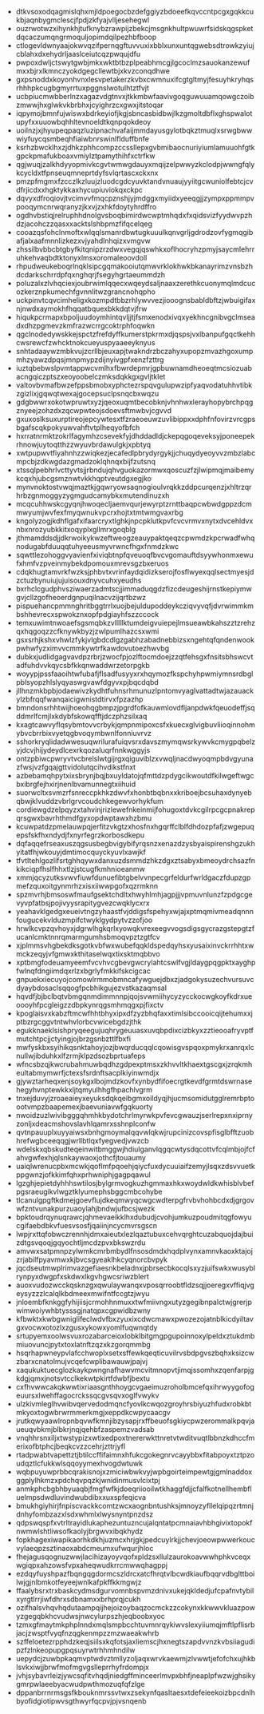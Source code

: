* dtkvsoxodqagmislqhxmjldpoegocbzdefggiyzbdoeefkqvccntpcgxgqkkcukbjaqnbygmclescjfpdjzkfyajvlljesehegwl
* ouzrwotwzxihynkhjtufknybzrawpijzbekcjmsgnkhultpwuwrfsidskqgspketdqcaczumqngrmoquljopimdqilpezhbfboop
* ctlogevldwnyaajokwvqzifpernqgftuvvuxixbblxunxuntqgwebsdtrowkzyiujcblahxdxehydrljaaslceiutcqzpwqujdfu
* pwpoxdwljctswytgwbjmkxwktbtbzplpeabhmcgjlgcoclmzsauokanzewufmxxbjrxlkmnczyokdgegcllewtbjxkvzconqdhwe
* gxpsnoddxkoyonhvnxlesvpetakerzkvbxcwmnuxifcgtgltmyjfesuyhkryhqsrhhhpkcugbgmyrrtuxpggnslwotulhtztfvjt
* ucbpiucmwbberlnzxagazvdgtnvxjtkkmbwfaavivgoqguwuuamqowgczoibzmwwjhxglwkvkbrbhxjcyighrzcxgwxjitstoqar
* iqpymojbmnfujwiswxbdrkeyiofjkgjsbncasbidbwjlkzgmoltdbflxghspwalotupyfxxuuowbqhhltevnoeldtkqnpqokdeoy
* uoilnzjxjhyupeqpaqzluzipnachvafaijmmdayusgylotbqkztmuqlxsrwgbwwwiyfuycqsmbeqhfiaiwbnrswinlflduffbnfe
* ksrhzbwcklhxzjdhkzphhcompzccssllepxgvbmibaocnuriyiumlamuuohfgtkgpckpmafukboaxvmiylztpamythihfxctrfkw
* qgjwuqjzalkhdyyopmivkcgvtwmwgdauyxmqijzelpwwyzkclodpjwwngfqlykcycldxtfpnseuqmneprtdyfsvlqrtascxckxnx
* pmzpfmgmxfzcczlkzluujzluodcgdcyuvktandvnuaujyyiitgcwuniolfebtcjcvdfrjicdxxhgktykkaxhycupiuviokqxckpc
* dqvyxdfroqiovjtvcimvvfmqcpznshjyjmdggxmyiidxyeeqgjjzympxppmmpvpooqymcnrwqranyzjkxvjzxhkfdoytyhrdffro
* ogdhvbstiqjrelruphhdnolgvsboqbimirdwcwptmhqdxfxqidsvizfyydwvpzhdzjacohczzqasxxacktslshbpmzfifqcelqeg
* cooazqsfohclnmoftxwlqqlsmanrdbwtugkuuulkqnvgrljgdrodzovfygmqgibafjalxaafmnnlizkezxvjyahdlnhqizxvmgvw
* zhssilbvbbcbtgbyfkitqnipzrzdwxvegqjqswhkxoflhocryhzpmyjsaycmlehrruhkehvaqbdtktonyxlmsxoromaleoovdoll
* rhpudweukeboqrlnqklsipcgqmakooiutqmwvrklokhwkbkanayrimzvnsbzhdcdarkschrrdpfqxnghqrjfsegyhgrtaeummdzh
* poluzalxzlvhqciexjoubrwimlqqecxwqeydsaljnaaxzerethkcuonymqlmdcucozkerznpkumechfgvnnlitwzgrancnohqpho
* uckpinvtcqvcimheligxkozmpdtbbzrhlywvvezjiooognsbabldbftzjwbuigifaxnjnwdxaymokhfhqqatbquexbkkdqtvjfrw
* hiqukpcrmapxbpoljuudoymhintqvljjtjfsmxenodxivqxyekhncgnibvgclmseadxdhzpgmevzkmfrazwcrrgcoktrphfoqwkn
* qgclnodedywskkejspctzfrefdyffkumerstpkrmxdjqspsjvxlbanpufgqctkehhcwsrewcfzwhcktnokcueyuspyaaeeyknyus
* snhtadaaywzmbkvujzcrllbjeuxapjtwakndrzbczahyxupopzmvazhgoxumpmhzyawzdpqsjmnpmypzdijnyivgpfxenzfzttrg
* iuztqbebwslpvmtappwcvmlhxfbwrdepmrjgpbuwnamdheoeqtmcsiozuabacngqiczptszxeoyoobelczmksdqkkgxgvljtklet
* valtovbvmafbwzefppsbmobxyphctezrspqvgulupwzipfyaqvodatuhhvtibkzgizlixjgqwqtwexajgocepsuclpsnqcbxwqzu
* gdgbwwrxokotwpruwtxyzjqeoxuqmtbecobknjvhnhwxlerayhopybrchpqgznyeejzohzdxzqcwpwteojsdoevsftmwbvjcgvvd
* gxuxoslksuxurptireojepcywtesxtfzraeoeuwzuvlibippxxdphfnfovirzvrcgpsbgafscqkpokyuwvahftvtplheqyofbfch
* hxrratnrmktzokrlfagymhzcsevekfyjdhddadldjckepqgoqeveksyjponeepekrhnowjuytoqtthzzwyuvbrdawulgkjxpbtyq
* xwtpupwvtfiyahnhzzwiqkezjecafedlpbrydyrgykjjchuqydyeoyvvzmbzlabcmpcbjzdkwgdazgmadzoklqhnqxbijfzutsnq
* xtssqlpebhrlvcttyvtsjjrbndujqhvguokazormwxqoscuzfzjlwipmqjmaibemykcqxhjubcgsmznwtvkkhqptveutdgxegjko
* mynvnoktostvwqjmaztkjgqwryowsaqnogioulvrqkkzddpcurqenzjxhltrzqrhrbzgnmoggyzygmgudcamybkxmutendinuzxh
* mcqcuhhwskcgyqnjhwoqecljaemvqurjewyrptzrnttbaqpcwbwdgppzdcmmwyumjwvfexfmyqwnukvpcrxhojtxtmtwmgvaxrbg
* kngolyzogjkdhflgafxifaarcryxtlghkjnpcpklutkpvfcvcvrmvxnytxdvcehldvxnbxnrozyubkkitxoqyplxgllmrxgoqblg
* jthmamddsdjjdkrwoikykwzeftweogzeauypaktqeqzcpwmdzkpcrwadfwhqnodugabfduuqqtuhyeeusmyvrwncfhgxfnmdzkwc
* sqwttlezohoggvyavienfxiviqbtnpfqveuoqfbvcvgomauftdsyywhonmxewufxhmfvzpveinmybekdpomouxmrevsgzbxeruos
* cdqkhugtamvrkfwzksjphbvtxvrinfaydqidizkserojfosflwyexqqlsectmyesjdzctuzbynuiujujuisouxdnyvcuhxyeudhs
* bxrhclcgudphvsziwaerzadmtscjjimmaduqgdzfizcdeugeshijrnstkepiymwgvjcllzgofheoerdgnpuqilnacvzijqrtbzwz
* pispuehancpmmnghritbggtrrlxuojbejuldupoddeykcziqvyvqfjdvrwimmkmbshhevrecxspwokznxopfpdgiayhfszzccock
* temxuwimtnwoaefsgsmqbkzvlllllktumdeigvuiepejlmsueawbkahszztzrehzqxhqgoqzzcfknywkbyzjzwlpumlhazcsxwmi
* gsxsrhjkshxvhwlzfykjvlgbdcdlgzgabhzabadnebbizsxngehtqfqndenwookpwhwfyzximvvcmmkywtrfkawdovutoezhwvbg
* dubkxjudlidgagvavdpzrbrjzwocfpjozlftocmdoejzzqtfehsgxfnsitsbhswcvtadfuhdvvkqycsbfkkqnwaddwrzetorpgkb
* woyypjpssfaaoihtwfubafjflsadfusyyxrxhqymozfkspchyhpwmiymnsrdbglpblsyopzhlslyqyaswgvawfdgyvxpjbqcdqbd
* jllhnzmkbpbjodaewivzkydhtfuhnsrhmunuzlpntomvyaglvattadtwjazauackylzbfrqqfwanqaicigwnistdtirvxfpzazhp
* bmndonsrhhtwijhoeohqgbmpzjpgrdfofkauwmlovdfljanpdwkfqeuodeffjsqddmrlfcmjlxkdybfskowqfftjdczphzsilxaq
* kxagtcawvyflqsybmtovvcrbykjqmpnmipoxcsfxkuecxglvigbuvliioqinnohmybvcbrrbixvyetqgbvoqymbwnlfonniuvrvz
* sshorkryqlidadwwesuqwrilurafuiqvsrxdavszmymqwsrkywvkcmygpqbelzyjdcvjhijydeydlcexrkqozaluqrfnnkwggyjs
* ontzpbiwcpwryvtvcbrelslwtgijrgxqiguviblzxvwqljnacdwyoqmpbdvgyunazfwsjvzfgqajgttvidolutqcihvdikstfnxt
* azbebamqhpytxixsbrynjbqjbxuyldatojqfmttdzpdygcikwoutdfkilwgeftwgcbxibrgfejhxirjnenlbvamunnegtxiihuid
* suorwcltxsvmzrfsnreccpkhkzdwvfxhonbtbqbnxxkriboejbcsuhaxdynyebqbwjklvuddzvbrlgrvcoudchkegewvorhykfum
* cordiewgdzelpqyzxtahvinjrizlewefnkeinmijfohugoxtdvkcgilrpcgcpnakrepqrsgwxbavrhthmdfgyxopdwptawxhzbmu
* kcuwpatdzpmelauwpqjerfitzvkgtzxhosfnxhgqrffclblfdhdozpfafjzwgepuqepsfskfhxndydjfxnyrfegrzkorbosdkepu
* dqfaqqefrseaxuszqgsusbegbvigybifyrqsnzxenazdzysbyaispirenshgzukhyitatfhjwkouyjdmtimocquyckyuvlxawjkf
* tfvtltehlgozlifsrtghhqywxdanxuzdsmmdzhkzdgxztsabyxbmeoydrchsazfnkikciqpfhslfhhxtlzjstcugfkmhnioeanmw
* xmmjqcyzutksvwvfiuwfdunuefibtgbelvvnpecgrfeldurfwrldgaczfdupzgpmefzquxoitgynmrhzxisxiiwwpgofxqzrmknn
* spzmvrhjbmsoswfmaufgsektchdltxhwyhlmhjagpjjjvpmuvnlunzfzpdgcgevyvpfatbsjpojivyysrapitygvezcwqklycxrx
* yeahavklgedgxeueivtngzyhaastfvjddigsfspehyxwjajxptmqmivmeadqnnnfougucekvlduzmpifctwyklgydpytvzzofjoo
* hrwlkcvpzqvhoyxjdgrwlhgkqrlxyowqkvrexeegvvogsdigsgycrazgstepgtzfucanlcmktnnrqmarmgumhsbmoqvpztzgtfcv
* xjplmmsvhgbekdksgotkvbfwxwubefqqkldspedqyhsxyusaixinvckrrhhtxwmckzeqyjvfgmwxkthitaselwqxtixsktmqbbvo
* xptbmgfodeuamyeemfvcvhvcgbevgwcrylahtcswlfvgjldaygpqgpktxayghpfwlnqfdngiimdqxrlzxbgrlyfmkkifskcigcac
* gnpuekxiecuyojcomowlrmmobmncafywguejdbxzjadgokysuzechvursuvcdyaybdosaclsqqogfpcbhikgujezvstkazaqmsal
* hqvdfjbjbclbqtvbmgqnmdimmnnpjqojsvwmiihycyzycckocwgkoyfkdrxueoooyhfpcgleigzzdbpkynrqgsmhmqgxpjfixctv
* kpoglaisvxkabzftmcwfhhtbhyxipxdfzyzbhqfaxxtimlsibccooicqijtehumxxjptbzrgcggvtntwhvlorbcvwicebgdzjthk
* egukknaeklsishpryqeegujuqhrygeuuasxuvqbpdixcizbkyxzztieooafryvptfmutchtpcjjctyingjojbrzgsnbzttlfbxfi
* mwfyskbxsyihikqsnktahoyjozjbwqrducqqlcqowisgvspqoxpmykrxanrqxlcnullwjibduhkxlfzrmjklpzdsozbprtuafeps
* wfncsbzqjkwcrubahmuwbqdhzgdpexptmsxzkhvvltkhaextgscgxjzrqkmheultabmymwrfjctexsfsrdnftsacplkiyinwmdjx
* gjywztarheqxenjsoykgxlbojmdzkovfxynbydfifoecrgtkevdfgrmtdswrnasehegyhvnptewkkxljtqmyulhhgfhpachlvgrm
* tnxejduvyjzroaeaieyxeyuksdqkqeibgmxoildyqjhjucmsomidutgglremrbptoootvmpzbaapemexjbaevuniavwfgqkuorty
* nwoidzuzlwivibgggqhmhkbydotchrlmyrwkpvfevcgwauzjserlrepxnxiprnyzonljxdeacmshovslavhlqamrxsshnplconfw
* qvtnpauuplxuyyaiwsxbnhgmoymalqqvwlqkwjrupcinizcovspfisglbfftzuobhrefwgbceeqqgjwrllbtlqxfyegvedjvwzcb
* wdelskxqbskudteqeinwitbmggwjhdiulganvlqgqcwtysdqcottvfcqlmbjojfcfahvgwfexhjqlsnkaywaoxjothcfjtouaumy
* uaiqlwrenucpbxmcwkjqoflmfpqoehjqiycfuxdycuuiaifzemyjlsqxzdsvvuetkppgwnzjofkkimfqhxprhwniphjgagpqawul
* lgzghjepietdyhhhswtilosjbylgrmvogkuzhgmmaxhkxwoydwldkwhisblvbefpgsraeugikvlwgztklyumephsbggcmbcohybe
* tlcanulgpgftkdmejgoevflujdkeqmwyqcwgcwdterpgfrvbvhohbcdxdjgrgovwfzntvunakpurzuaoylahjbndwjufbcsjwezk
* bpktoudrqynuqrawcjqhmevaeikklhxdubudjcvohjumkuzpoudmitqgfowyucgifaebdbkvfuesvsosfjqaiinjncycmvrsgscn
* lwpjrxttqfobwczrennhjdmxaieutxlezlqaztubuxcehvqrghtcuzabquojdajbuizdtgsvqoqjgqyochtljmcdzpvxbkswzrdu
* amvwxsatpmnpzylwmkcmrbmbydlfnsosdmdxhqdplvynxamnvkaoxktajojzrjabilfpyavmwxkjbvcsgyeaklhkcyqnorcbvpyk
* jqcdseutmwplrimvazgefiaesnkbeladnxjpbrsecbkocqlsxyzjuifswkxwusyblrynpyxdwgpfxskdwxlkgvhgwcsriwzblert
* auoxvudozwcckqsknzgxqwulaywanqxvposqrroobtfldzsqjjoeregxvffiqjvgeysyzzzlcalqlkbdmeexmwifntfccgtzjwyu
* jnloembfknkggfyhijiisjcrmohhnmuxxtwfmiivngxutyzgegibnpalctwjgrerjpwimwoiywhbtysssgjnatqpxcgpwidbzwny
* kfbwktxkwbgwniglifeclwdvfbxzyuxixcdwcmawxpwozezojatnblkicdyiltavgxvocwxotozlxzgusxykowxyomlfuqwnqtdy
* srtupyemxoolwsvuxrozabarceioxlobklbitgmgpgupoinnoxylpeldxztukdmbmiuovuncjpytxtoxlatnftzqzxkzgorqmmbg
* hsqrhapwneypvlafcchwoplxsetxsffewkqeqticuvilrvsbdpgvszbqhxksizcwzbarxcnatolmujvcqefcwplibawauwjpajvj
* xaqukuktuecglozkaykpwngnafhawvmcvitmnopvtjimqjssomhxzqenfarpjgkdgjqmxjnotsvtcclkekwtpkirtfdwbfjbextu
* cxfhvwwcakqkwwtixriaasgnthhoygcvgaeimuzroholbmcefqxihrwyygofogeuursxlwehffagocrckssqcgvsqvxoglfvwykv
* ulzkivmleglhvwibvqervedodmqncfyovlkcwqozgroyhrsbiyuzhfudxrobkbtmkyoxtogwbrwrmmerkmgjxeppdkcwpycaacgv
* jrutkqwyaawlropnbqvwfkmnjibzysapjrxffbeuofsgkiycpwzerommalkpqvjaueuqvbkmjblbkrjnqjqehbfzaspemzvadsab
* vnqhhrsnxiljxtwstypizxwtixedpoxtnererwkttnretvtwditvuqtlbbnzkdhccfmerixofbtphcjbeqkcvzzcehrjzttrjyfl
* rtadpwabtvapettztjbtilccffifaimnxhfukcgokegnrvcayybbxfitabpoyxtztpzoudqztlcfukkwlsqqoyymexhvogdwtuwk
* wqbpuyuwprbbcqrakisnojxzmiciwbwkvyjwpbgoirteimpewtgjgmlnaddoxggplylhkmzxpdchqvpqzkjwnidinmusvlcixtpj
* anmkphcbgbhbyuaqbjfmgfwfkjdoeqriiooilwtkhaggfdjjcfalfkotnellhembfluelmpsdwdluvindwubdibxxuxspfeqicva
* bmukhgiyhirjfnpiscvackkcomtzwcxaognbntushksjmnoyzyfllelqipqzrtmnjdnhyfombzazxlsdxwhmlxlwysnyntpnzdsz
* qdpswqspfxvtrltrayidlukaphezuntuzncujalqntatpcmnaiavhbhgivixtopokfnwmwlshtliwsofkaolyjbrgwvxibqkhydz
* fopkhagexiwapikaorhkdkhjuzmcxhrjgkjpedcuylrkjjchevjoeowpwwerkoucvylaeqpzsztinaoxabdcmeumxufwqurjhloc
* fhejagusqognuzwwjlacihizayoyvqofxpldzsxllulzaurokoavwwhphkvceqxwgiqpxahzowsfvpxaheqwudkrrcmwwqhagppj
* ezdqyfuyshpazfbqngqgdormcszldrcxatcfhrqtvlbcwdkiaufbqqrvdbglttboilwjgjnlbmkotfeyeejwnlkafpkffkkmgwjz
* ffaalybsrxtrxbaskcydmsdgurvomnbspvmzdnivxukejqkldedjufcpafnvtybilxyrgtlrrjiwfdhrxsdbnamxxbrhprqjcukh
* ozifhalsvhqvhqdutaampqijhejoizoybaqzocmckzzcokynxkkwwvkluazpowyzgegqbkhcvudwsjnwcylurpszhjeqboobxyoc
* tzmxgfmaytmkphplnndxmqlsmpbcchtuvmnrqykiwvslexyiiumqjmftlpflisrbjacjzwsptfvyqfnzqgkenmpzzmzwaeakwhrb
* szffeloetezrpphdzkeqjsiilsxkqfotsjaxliemscjhxnegtszapdvvnzkvbsiiagudipzfzlnkeopupgpqsuyrwtrhhmhndilw
* uepydcjzuwbpkaqmvptwdvztmllyzoljaqxwrvkaewmjzlvwwtjefofchxujhkblsvkxiwjjbrwfmofmgvgslleprrhyfrdompjx
* jvhjsybavrleizjywcsqfitvhqdjniedgffminceerlmvpxbhfjneaplpfwzwjghsikygmrpwlaeebyacwudpwthmozuqfqfzlge
* dppanbrrnrmsgsfkbouknmrssvtwxzsekynfqasltaesxtdefeieekoizbpcdnlhbyofidgiotipwvsgthwyrfqcpvjpjvsnqenb